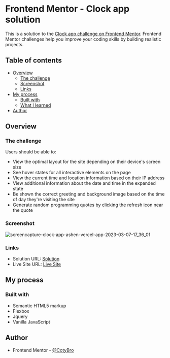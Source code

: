 # Frontend Mentor - Clock app solution

This is a solution to the [Clock app challenge on Frontend Mentor](https://www.frontendmentor.io/challenges/clock-app-LMFaxFwrM). Frontend Mentor challenges help you improve your coding skills by building realistic projects. 

## Table of contents

- [Overview](#overview)
  - [The challenge](#the-challenge)
  - [Screenshot](#screenshot)
  - [Links](#links)
- [My process](#my-process)
  - [Built with](#built-with)
  - [What I learned](#what-i-learned)
- [Author](#author)


## Overview

### The challenge

Users should be able to:

- View the optimal layout for the site depending on their device's screen size
- See hover states for all interactive elements on the page
- View the current time and location information based on their IP address
- View additional information about the date and time in the expanded state
- Be shown the correct greeting and background image based on the time of day they're visiting the site
- Generate random programming quotes by clicking the refresh icon near the quote

### Screenshot

![screencapture-clock-app-ashen-vercel-app-2023-03-07-17_36_01](https://user-images.githubusercontent.com/36529826/223580072-abd9cf3d-6397-4efa-bc73-0450ad13e431.png)


### Links

- Solution URL: [Solution](https://github.com/cotybro/Clock-App)
- Live Site URL: [Live Site](https://clock-app-ashen.vercel.app/)

## My process

### Built with

- Semantic HTML5 markup
- Flexbox
- Jquery
- Vanilla JavaScript

## Author

- Frontend Mentor - [@CotyBro](https://www.frontendmentor.io/profile/CotyBro)

